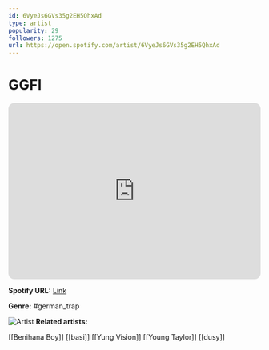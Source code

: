 ```yaml
---
id: 6VyeJs6GVs35g2EH5QhxAd
type: artist
popularity: 29
followers: 1275
url: https://open.spotify.com/artist/6VyeJs6GVs35g2EH5QhxAd
---
```

# GGFI

<iframe style="border-radius:12px" src="https://open.spotify.com/embed/artist/6VyeJs6GVs35g2EH5QhxAd" width="100%" height="352" frameBorder="0" allowfullscreen="" allow="autoplay; clipboard-write; encrypted-media; fullscreen; picture-in-picture" loading="lazy"></iframe>

**Spotify URL:** [Link](https://open.spotify.com/artist/6VyeJs6GVs35g2EH5QhxAd)

**Genre:**  #german_trap

![Artist](https://i.scdn.co/image/ab6761610000e5ebd4be2f9433f76f9889e55631)
**Related artists:**

[[Benihana Boy]]
[[basi]]
[[Yung Vision]]
[[Young Taylor]]
[[dusy]]
